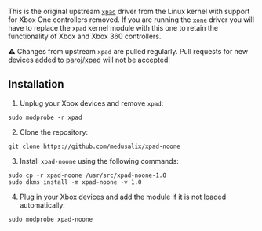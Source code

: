 This is the original upstream [`xpad`](https://github.com/torvalds/linux/blob/master/drivers/input/joystick/xpad.c) driver from the Linux kernel with support for Xbox One controllers removed. If you are running the [`xone`](https://github.com/medusalix/xone) driver you will have to replace the `xpad` kernel module with this one to retain the functionality of Xbox and Xbox 360 controllers.

⚠️ Changes from upstream `xpad` are pulled regularly. Pull requests for new devices added to [paroj/xpad](https://github.com/paroj/xpad) will not be accepted!

## Installation

1. Unplug your Xbox devices and remove `xpad`:

```
sudo modprobe -r xpad
```

2. Clone the repository:

```
git clone https://github.com/medusalix/xpad-noone
```

3. Install `xpad-noone` using the following commands:

```
sudo cp -r xpad-noone /usr/src/xpad-noone-1.0
sudo dkms install -m xpad-noone -v 1.0
```

4. Plug in your Xbox devices and add the module if it is not loaded automatically:

```
sudo modprobe xpad-noone
```
